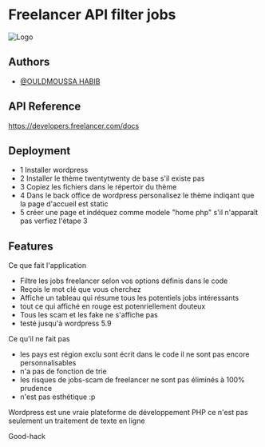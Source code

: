 
# Freelancer API filter jobs

![Logo](https://www.f-cdn.com/assets/main/en/assets/app-icons/icon-512x512.png)

## Authors

- [@OULDMOUSSA HABIB](https://ouldmoussahabib.com)

## API Reference

https://developers.freelancer.com/docs
## Deployment

- 1 Installer wordpress 
- 2 Installer le thème twentytwenty de base s'il existe pas 
- 3 Copiez les fichiers dans le répertoir du thème
- 4 Dans le back office de wordpress personalisez le thème indiqant que la page d'accueil est static
- 5 créer une page et indéquez comme modele "home php" s'il n'apparaît pas verfiez l'étape 3


## Features

Ce que fait l'application 
- Filtre les jobs freelancer selon vos options définis dans le code 
- Reçois le mot clé que vous cherchez 
- Affiche un tableau qui résume tous les potentiels jobs intéressants
- tout ce qui affiché en rouge est potenriellement douteux 
- Tous les scam et les fake ne s'affiche pas 
- testé jusqu'à wordpress 5.9

Ce qu'il ne fait pas 
- les pays est région exclu sont écrit dans le code il ne sont pas encore personnalisables 
- n'a pas de fonction de trie
- les risques de jobs-scam de freelancer ne sont pas éliminés à 100% prudence 
- n'est pas esthétique :p 

Wordpress est une vraie plateforme de développement PHP ce n'est pas seulement un traitement de texte en ligne 

Good-hack